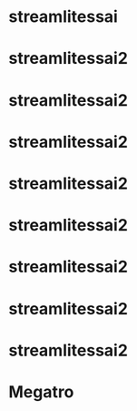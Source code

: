 # streamlitessai
# streamlitessai2
# streamlitessai2
# streamlitessai2
# streamlitessai2
# streamlitessai2
# streamlitessai2
# streamlitessai2
# streamlitessai2
# Megatro
